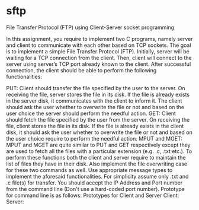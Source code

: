 # sftp
File Transfer Protocol (FTP) using Client-Server socket programming


In this assignment, you require to implement two C programs, namely server and client to communicate
with each other based on TCP sockets. The goal is to implement a simple File Transfer Protocol (FTP).
Initially, server will be waiting for a TCP connection from the client. Then, client will connect to the
server using server’s TCP port already known to the client. After successful connection, the client should
be able to perform the following functionalities:

PUT: Client should transfer the file specified by the user to the server. On receiving the file,
server stores the file in its disk. If the file is already exists in the server disk, it communicates
with the client to inform it. The client should ask the user whether to overwrite the file or not and
based on the user choice the server should perform the needful action.
GET: Client should fetch the file specified by the user from the server. On receiving the file,
client stores the file in its disk. If the file is already exists in the client disk, it should ask the user
whether to overwrite the file or not and based on the user choice require to perform the needful
action.
MPUT and MGET: MPUT and MGET are quite similar to PUT and GET respectively except
they are used to fetch all the files with a particular extension (e.g. .c, .txt etc.). To perform these
functions both the client and server require to maintain the list of files they have in their disk.
Also implement the file overwriting case for these two commands as well.
Use appropriate message types to implement the aforesaid functionalities. For simplicity assume only .txt
and .c file(s) for transfer.
You should accept the IP Address and Port number from the command line (Don't use a hard-coded port
number). Prototype for command line is as follows:
Prototypes for Client and Server
Client: <executable code><Server IP Address><Server Port number>
Server: <executable code><Server Port number>
